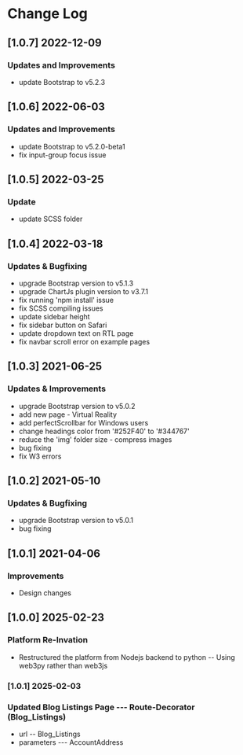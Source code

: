 # Change Log

## [1.0.7] 2022-12-09
### Updates and Improvements
- update Bootstrap to v5.2.3
  
## [1.0.6] 2022-06-03
### Updates and Improvements
- update Bootstrap to v5.2.0-beta1
- fix input-group focus issue

## [1.0.5] 2022-03-25
### Update
- update SCSS folder

## [1.0.4] 2022-03-18
### Updates & Bugfixing
- upgrade Bootstrap version to v5.1.3
- upgrade ChartJs plugin version to v3.7.1
- fix running 'npm install' issue
- fix SCSS compiling issues
- update sidebar height
- fix sidebar button on Safari
- update dropdown text on RTL page
- fix navbar scroll error on example pages

## [1.0.3] 2021-06-25
### Updates & Improvements
- upgrade Bootstrap version to v5.0.2
- add new page - Virtual Reality
- add perfectScrollbar for Windows users
- change headings color from '#252F40' to '#344767'
- reduce the 'img' folder size - compress images
- bug fixing
- fix W3 errors

## [1.0.2] 2021-05-10
### Updates & Bugfixing
- upgrade Bootstrap version to v5.0.1
- bug fixing

## [1.0.1] 2021-04-06
### Improvements
- Design changes

## [1.0.0] 2025-02-23
### Platform Re-Invation 
- Restructured the platform from Nodejs backend to python 
-- Using web3py rather than web3js 


### [1.0.1] 2025-02-03 
### Updated Blog Listings Page --- Route-Decorator  (Blog_Listings)
- url -- Blog_Listings 
- parameters --- AccountAddress 

